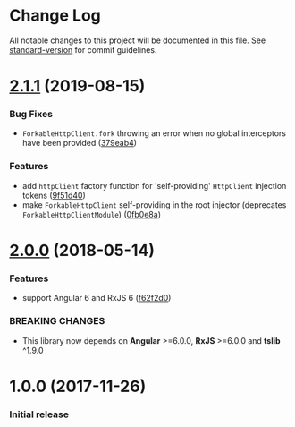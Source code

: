 # Change Log

All notable changes to this project will be documented in this file. See [standard-version](https://github.com/conventional-changelog/standard-version) for commit guidelines.

<a name="2.1.1"></a>
# [2.1.1](https://github.com/dscheerens/ngx-forkable-http-client/compare/v2.0.0...v2.1.1) (2019-08-15)


### Bug Fixes

* `ForkableHttpClient.fork` throwing an error when no global interceptors have been provided ([379eab4](https://github.com/dscheerens/ngx-forkable-http-client/commit/379eab4))


### Features

* add `httpClient` factory function for 'self-providing' `HttpClient` injection tokens ([9f51d40](https://github.com/dscheerens/ngx-forkable-http-client/commit/9f51d40))
* make `ForkableHttpClient` self-providing in the root injector (deprecates `ForkableHttpClientModule`) ([0fb0e8a](https://github.com/dscheerens/ngx-forkable-http-client/commit/0fb0e8a))



<a name="2.0.0"></a>
# [2.0.0](https://github.com/dscheerens/ngx-forkable-http-client/compare/v1.0.0...v2.0.0) (2018-05-14)


### Features

* support Angular 6 and RxJS 6 ([f62f2d0](https://github.com/dscheerens/ngx-forkable-http-client/commit/f62f2d0))


### BREAKING CHANGES

* This library now depends on **Angular** >=6.0.0, **RxJS** >=6.0.0 and **tslib** ^1.9.0



<a name="1.0.0"></a>
# 1.0.0 (2017-11-26)

### Initial release
